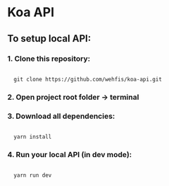 # Koa API

## To setup local API:
### 1. Clone this repository:

```

  git clone https://github.com/wehfis/koa-api.git

```
### 2. Open project root folder -> terminal
### 3. Download all dependencies:

```

  yarn install

```

### 4. Run your local API (in dev mode):

```

  yarn run dev

```
